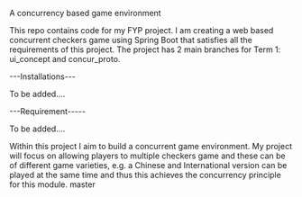 
A concurrency based game environment

This repo contains code for my FYP project. I am creating a web based concurrent checkers game using Spring Boot that satisfies all the requirements of this project.
The project has 2 main branches for Term 1: ui_concept and concur_proto.


---Installations---

To be added....





---Requirement-----

To be added....

Within this project I aim to build a concurrent game environment. My project will focus on allowing players to multiple checkers game and these can be of different game varieties, e.g. a Chinese and International version can be played at the same time and thus this achieves the concurrency principle for this module.
 master
